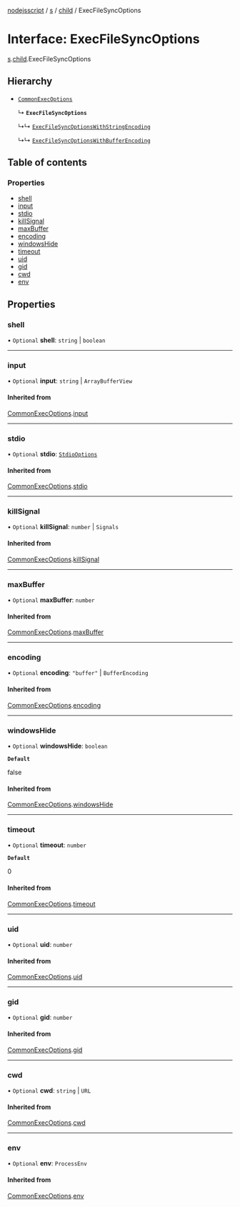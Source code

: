 [nodejsscript](../README.md) / [s](../modules/s.md) / [child](../modules/s.child.md) / ExecFileSyncOptions

# Interface: ExecFileSyncOptions

[s](../modules/s.md).[child](../modules/s.child.md).ExecFileSyncOptions

## Hierarchy

- [`CommonExecOptions`](s.child.CommonExecOptions.md)

  ↳ **`ExecFileSyncOptions`**

  ↳↳ [`ExecFileSyncOptionsWithStringEncoding`](s.child.ExecFileSyncOptionsWithStringEncoding.md)

  ↳↳ [`ExecFileSyncOptionsWithBufferEncoding`](s.child.ExecFileSyncOptionsWithBufferEncoding.md)

## Table of contents

### Properties

- [shell](s.child.ExecFileSyncOptions.md#shell)
- [input](s.child.ExecFileSyncOptions.md#input)
- [stdio](s.child.ExecFileSyncOptions.md#stdio)
- [killSignal](s.child.ExecFileSyncOptions.md#killsignal)
- [maxBuffer](s.child.ExecFileSyncOptions.md#maxbuffer)
- [encoding](s.child.ExecFileSyncOptions.md#encoding)
- [windowsHide](s.child.ExecFileSyncOptions.md#windowshide)
- [timeout](s.child.ExecFileSyncOptions.md#timeout)
- [uid](s.child.ExecFileSyncOptions.md#uid)
- [gid](s.child.ExecFileSyncOptions.md#gid)
- [cwd](s.child.ExecFileSyncOptions.md#cwd)
- [env](s.child.ExecFileSyncOptions.md#env)

## Properties

### shell

• `Optional` **shell**: `string` \| `boolean`

___

### input

• `Optional` **input**: `string` \| `ArrayBufferView`

#### Inherited from

[CommonExecOptions](s.child.CommonExecOptions.md).[input](s.child.CommonExecOptions.md#input)

___

### stdio

• `Optional` **stdio**: [`StdioOptions`](../modules/s.child.md#stdiooptions)

#### Inherited from

[CommonExecOptions](s.child.CommonExecOptions.md).[stdio](s.child.CommonExecOptions.md#stdio)

___

### killSignal

• `Optional` **killSignal**: `number` \| `Signals`

#### Inherited from

[CommonExecOptions](s.child.CommonExecOptions.md).[killSignal](s.child.CommonExecOptions.md#killsignal)

___

### maxBuffer

• `Optional` **maxBuffer**: `number`

#### Inherited from

[CommonExecOptions](s.child.CommonExecOptions.md).[maxBuffer](s.child.CommonExecOptions.md#maxbuffer)

___

### encoding

• `Optional` **encoding**: ``"buffer"`` \| `BufferEncoding`

#### Inherited from

[CommonExecOptions](s.child.CommonExecOptions.md).[encoding](s.child.CommonExecOptions.md#encoding)

___

### windowsHide

• `Optional` **windowsHide**: `boolean`

**`Default`**

false

#### Inherited from

[CommonExecOptions](s.child.CommonExecOptions.md).[windowsHide](s.child.CommonExecOptions.md#windowshide)

___

### timeout

• `Optional` **timeout**: `number`

**`Default`**

0

#### Inherited from

[CommonExecOptions](s.child.CommonExecOptions.md).[timeout](s.child.CommonExecOptions.md#timeout)

___

### uid

• `Optional` **uid**: `number`

#### Inherited from

[CommonExecOptions](s.child.CommonExecOptions.md).[uid](s.child.CommonExecOptions.md#uid)

___

### gid

• `Optional` **gid**: `number`

#### Inherited from

[CommonExecOptions](s.child.CommonExecOptions.md).[gid](s.child.CommonExecOptions.md#gid)

___

### cwd

• `Optional` **cwd**: `string` \| `URL`

#### Inherited from

[CommonExecOptions](s.child.CommonExecOptions.md).[cwd](s.child.CommonExecOptions.md#cwd)

___

### env

• `Optional` **env**: `ProcessEnv`

#### Inherited from

[CommonExecOptions](s.child.CommonExecOptions.md).[env](s.child.CommonExecOptions.md#env)

